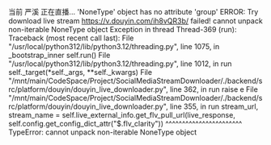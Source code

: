 当前 严溪 正在直播...
'NoneType' object has no attribute 'group'
ERROR: Try download live stream https://v.douyin.com/ih8vQR3b/ failed! cannot unpack non-iterable NoneType object
Exception in thread Thread-369 (run):
Traceback (most recent call last):
  File "/usr/local/python312/lib/python3.12/threading.py", line 1075, in _bootstrap_inner
    self.run()
  File "/usr/local/python312/lib/python3.12/threading.py", line 1012, in run
    self._target(*self._args, **self._kwargs)
  File "/mnt/main/CodeSpace/Project/SocialMediaStreamDownloader/./backend/src/platform/douyin/douyin_live_downloader.py", line 362, in run
    raise e
  File "/mnt/main/CodeSpace/Project/SocialMediaStreamDownloader/./backend/src/platform/douyin/douyin_live_downloader.py", line 355, in run
    stream_url, stream_name = self.live_external_info.get_flv_pull_url(live_response, self.config.get_config_dict_attr("$.flv_clarity"))
    ^^^^^^^^^^^^^^^^^^^^^^^
TypeError: cannot unpack non-iterable NoneType object

